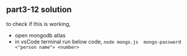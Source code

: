 ## part3-12 solution

to check if this is working,
- open mongodb atlas
- in vsCode terminal run below code,
``` node mongo.js  mongo-password <"person name"> <number> ```
